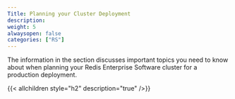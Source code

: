 ```yaml
---
Title: Planning your Cluster Deployment
description:
weight: 5
alwaysopen: false
categories: ["RS"]
---
```

The information in the section discusses important topics you need to
know about when planning your Redis Enterprise Software cluster for a
production deployment.

{{< allchildren style="h2" description="true" />}}
